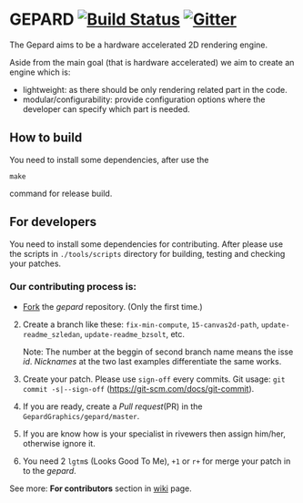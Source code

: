 
GEPARD [![Build Status](https://travis-ci.org/GepardGraphics/gepard.svg?branch=master)](https://travis-ci.org/GepardGraphics/gepard) [![Gitter](https://badges.gitter.im/Join%20Chat.svg)](https://gitter.im/GepardGraphics/gepard?utm_source=badge&utm_medium=badge&utm_campaign=pr-badge)
=====

The Gepard aims to be a hardware accelerated 2D
rendering engine.

Aside from the main goal (that is hardware accelerated) we aim to
create an engine which is:
* lightweight: as there should be only rendering related part in the code.
* modular/configurability: provide configuration options where the developer
can specify which part is needed.

## How to build

You need to install some dependencies, after use the
```
make
```
command for release build.

## For developers

You need to install some dependencies for contributing. After please use the scripts in `./tools/scripts` directory for building, testing and checking your patches.

### Our contributing process is:

* [Fork](https://github.com/GepardGraphics/gepard#fork-destination-box) the _gepard_ repository. (Only the first time.)

2. Create a branch like these: `fix-min-compute`, `15-canvas2d-path`, `update-readme_szledan`, `update-readme_bzsolt`, etc.

    Note: The number at the beggin of second branch name means the isse _id_. _Nicknames_ at the two last examples differentiate the same works.

3. Create your patch. Please use `sign-off` every commits. Git usage: `git commit -s|--sign-off` (https://git-scm.com/docs/git-commit).

4. If you are ready, create a _Pull request_(PR) in the `GepardGraphics/gepard/master`.

5. If you are know how is your specialist in rivewers then assign him/her, otherwise ignore it.

6. You need 2 `lgtm`s (Looks Good To Me), `+1` or `r+` for merge your patch in to the _gepard_.

See more: __For contributors__ section in [wiki](https://github.com/GepardGraphics/gepard/wiki) page.

